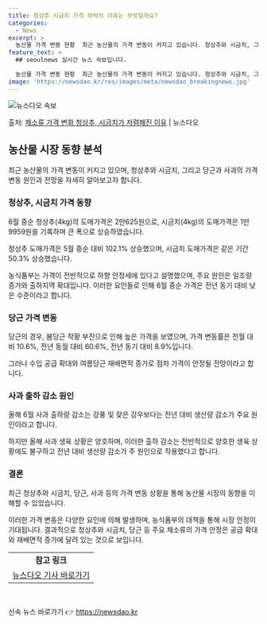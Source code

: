 ```yaml
---
title: 청상추 시금치 가격 하락의 이유는 무엇일까요?
categories:
  - News
excerpt: >
  농산물 가격 변동 현황  최근 농산물의 가격 변동이 커지고 있습니다. 청상추와 시금치, 그리고 당근과 사과의…
feature_text: >
  ## seoulnews 실시간 뉴스 속보입니다.

  농산물 가격 변동 현황  최근 농산물의 가격 변동이 커지고 있습니다. 청상추와 시금치, 그리고 당근과 사과의…
image: 'https://newsdao.kr/res/images/meta/newsdao_breakingnews.jpg'
---
```


![뉴스다오 속보](https://newsdao.kr/res/images/meta/newsdao_breakingnews.jpg)

<p>출처: <a href="https://newsdao.kr/4434" rel="dofollow">채소류 가격 변화 청상추, 시금치가 저렴해진 이유</a> | 뉴스다오</p>

<h2 data-ke-size="size26">농산물 시장 동향 분석</h2>
<p data-ke-size="size16">최근 농산물의 가격 변동이 커지고 있으며, 청상추와 시금치, 그리고 당근과 사과의 가격 변동 원인과 전망을 자세히 알아보고자 합니다.</p>

<h3>청상추, 시금치 가격 동향</h3>
<p data-ke-size="size16">6월 중순 청상추(4kg)의 도매가격은 2만625원으로, 시금치(4kg)의 도매가격은 1만9959원을 기록하며 큰 폭으로 상승하였습니다.</p>
<p data-ke-size="size16">청상추 도매가격은 5월 중순 대비 102.1% 상승했으며, 시금치 도매가격은 같은 기간 50.3% 상승했습니다.</p>
<p data-ke-size="size16">농식품부는 가격이 전반적으로 하향 안정세에 있다고 설명했으며, 주요 원인은 일조량 증가와 출하지역 확대입니다. 이러한 요인들로 인해 6월 중순 가격은 전년 동기 대비 낮은 수준이라고 합니다.</p>

<h3>당근 가격 변동</h3>
<p data-ke-size="size16">당근의 경우, 봄당근 작황 부진으로 인해 높은 가격을 보였으며, 가격 변동률은 전월 대비 10.6%, 전년 동월 대비 60.6%, 전년 동기 대비 8.9%입니다.</p>
<p data-ke-size="size16">그러나 수입 공급 확대와 여름당근 재배면적 증가로 점차 가격이 안정될 전망이라고 합니다.</p>

<h3>사과 출하 감소 원인</h3>
<p data-ke-size="size16">올해 6월 사과 출하량 감소는 강풍 및 잦은 강우보다는 전년 대비 생산량 감소가 주요 원인이라고 합니다.</p>
<p data-ke-size="size16">하지만 올해 사과 생육 상황은 양호하며, 이러한 출하 감소는 전반적으로 양호한 생육 상황에도 불구하고 전년 대비 생산량 감소가 주 원인으로 작용했다고 합니다.</p>

<h3>결론</h3>
<p data-ke-size="size16">최근 청상추와 시금치, 당근, 사과 등의 가격 변동 상황을 통해 농산물 시장의 동향을 이해할 수 있었습니다.</p>
<p data-ke-size="size16">이러한 가격 변동은 다양한 요인에 의해 발생하며, 농식품부의 대책을 통해 시장 안정이 기대됩니다. 결과적으로 청상추와 시금치, 당근 등 주요 채소류의 가격 안정은 공급 확대와 재배면적 증가에 달려 있는 것으로 보입니다.</p>

<table>
	<tbody>
		<tr>
			<td style="text-align: center; height: 17px;"><b>참고 링크</b></td>
		</tr>
		<tr>
			<td style="text-align: center; height: 17px;"><a href="https://newsdao.kr/4434">뉴스다오 기사 바로가기</a></td>
		</tr>
	</tbody>
</table>
<p data-ke-size="size16">&nbsp;</p> 

신속 뉴스 바로가기 👉 <a href="https://newsdao.kr" rel="dofollow">https://newsdao.kr</a>


